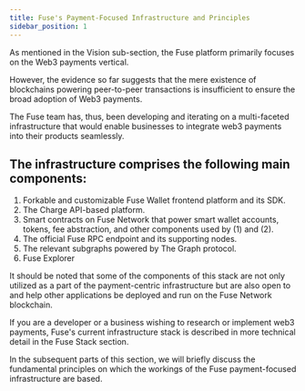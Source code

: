 ```yaml
---
title: Fuse's Payment-Focused Infrastructure and Principles
sidebar_position: 1
---
```


As mentioned in the Vision sub-section, the Fuse platform primarily focuses on the Web3 payments vertical.

However, the evidence so far suggests that the mere existence of blockchains powering peer-to-peer transactions is insufficient to ensure the broad adoption of Web3 payments.

The Fuse team has, thus, been developing and iterating on a multi-faceted infrastructure that would enable businesses to integrate web3 payments into their products seamlessly.

## The infrastructure comprises the following main components:

1. Forkable and customizable Fuse Wallet frontend platform and its SDK.
2. The Charge API-based platform.
3. Smart contracts on Fuse Network that power smart wallet accounts, tokens, fee abstraction, and other components used by (1) and (2).
4. The official Fuse RPC endpoint and its supporting nodes.
5. The relevant subgraphs powered by The Graph protocol.
6. Fuse Explorer

It should be noted that some of the components of this stack are not only utilized as a part of the payment-centric infrastructure but are also open to and help other applications be deployed and run on the Fuse Network blockchain.

If you are a developer or a business wishing to research or implement web3 payments, Fuse's current infrastructure stack is described in more technical detail in the Fuse Stack section.

In the subsequent parts of this section, we will briefly discuss the fundamental principles on which the workings of the Fuse payment-focused infrastructure are based.
